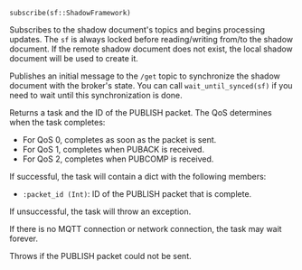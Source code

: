 ```
subscribe(sf::ShadowFramework)
```

Subscribes to the shadow document's topics and begins processing updates. The `sf` is always locked before reading/writing from/to the shadow document. If the remote shadow document does not exist, the local shadow document will be used to create it.

Publishes an initial message to the `/get` topic to synchronize the shadow document with the broker's state. You can call `wait_until_synced(sf)` if you need to wait until this synchronization is done.

Returns a task and the ID of the PUBLISH packet. The QoS determines when the task completes:

  * For QoS 0, completes as soon as the packet is sent.
  * For QoS 1, completes when PUBACK is received.
  * For QoS 2, completes when PUBCOMP is received.

If successful, the task will contain a dict with the following members:

  * `:packet_id (Int)`: ID of the PUBLISH packet that is complete.

If unsuccessful, the task will throw an exception.

If there is no MQTT connection or network connection, the task may wait forever.

Throws if the PUBLISH packet could not be sent.
